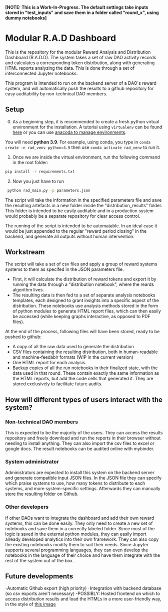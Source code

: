 **[NOTE: This is a Work-In-Progress. The default settings take inputs stored in "test_inputs" and save them in a folder called "round_x", using dummy notebooks]**
# Modular R.A.D Dashboard

This is the repository for the modular Reward Analysis and Distribution Dashboard (R.A.D.D). The system takes a set of raw  DAO activity records and calculates a corresponding token distribution, along with generating HTML reports analyzing the data. This is done through a set of interconnected Jupyter notebooks.

This program is intended to run on the backend server of a DAO's reward system, and will automatically push the results to a github repository for easy auditability by non-technical DAO members.

## Setup
 
0.  As a beginning step, it is recommended to create a fresh python virtual environment for the installation. A tutorial using ``virtualenv`` can be found [here](https://www.tutorialspoint.com/python-virtual-environment) or you can use [anacoda to manage environments](https://conda.io/projects/conda/en/latest/user-guide/tasks/manage-environments.html#creating-an-environment-with-commands). 

  You will need **python 3.9**. For example, using conda, you type in ``conda create -n rad_venv python=3.9`` then use ``conda activate rad_venv`` to run it.

1. Once we are inside the virtual environment, run tho following command in the root folder:   

```bash
pip install -r requirements.txt
```
2. Now you just have to run 
```bash 
 python rad_main.py -p parameters.json
```

The script will take the information in the specified parameters file and save the resulting artefacts in a new folder inside the "distribution_results" folder. This folder is intended to be easily auditable and in a production system would probably be a separate repository for clear access control.

The running of the script is intended to be automatable. In an ideal case it would be just appended to the regular "reward period closing" in the backend, and generate all outputs without human intervention.

## Workstream
The script will take a set of csv files and apply a group of reward systems systems to them as specifed in the JSON parameters file. 
- First, it will calculate the distribution of reward tokens and export it  by running the data through a "distribution notebook", where the reards algorithm lives.
- The resulting data is then fed to a set of separate analysis notebooks templates, each designed to grant insights into a specific aspect of the distribution. These notebooks use analysis methods stored in the form of python modules to generate HTML report files, which can then easily be accessed (while keeping graphs interactive, as opposed to PDF files).  

At the end of the process, following files will have been stored, ready to be pushed to github:
- A copy of all the raw data used to generate the distribution
- CSV files containing the resulting distribution, both in human-readable and machine-feedablr formats (WIP in the current version)
- One HTML report for each analysis.
- Backup copies of all the run notebooks in their finalized state, with the data used in that round. These contain exactly the same information as the HTML reports, but add the code cells that generated it. They are stored exclusively to facilitate future audits. 

## How will different types of users interact with the system?

### Non-technical DAO members
This is expected to be the majority of the users. They can access the results repository and freely download and run the reports in their browser without needing to install anything. They can also import the csv files to excel or google docs. The result notebooks can be audited online with mybinder.

### System administrator
Administrators are expected to install this system on the backend server and generate compatible input JSON files.  In the JSON file they can specify which praise systems to use, how many tokens to distribute to each systems, and more system-specific settings. Afterwards they can manually store the resulting folder on Github.

### Other developers 
If other DAOs want to integrate the dashboard and add their own reward systems, this can be done easily. They only need to create a new set of notebooks and save them in a correctly labeled folder. Since most of the logic is saved in the external python modules, they can easily import already developed analytics into their own framework. They can also copy the existing notebooks modify them to suit their needs. Since Jupyter supports several programming languages, they can even develop the notebooks in the language of their choice and have them integrate with the rest of the system out of the box. 

## Future developments
-Automatic Github export (high priority)
-Integration with backend database (so csv exports aren't necessary)
-POSSIBLY: Hosted frontend on which to access distribution results and load the HTMLs in a more user-friendly way, in the style of [this image](https://images.zenhubusercontent.com/5fdba670baa205320c5a291e/0e7b21b2-a8ec-40e4-9a31-07f6d64eb4bb)

